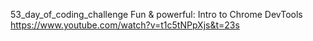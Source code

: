 53_day_of_coding_challenge
Fun & powerful: Intro to Chrome DevTools https://www.youtube.com/watch?v=t1c5tNPpXjs&t=23s
